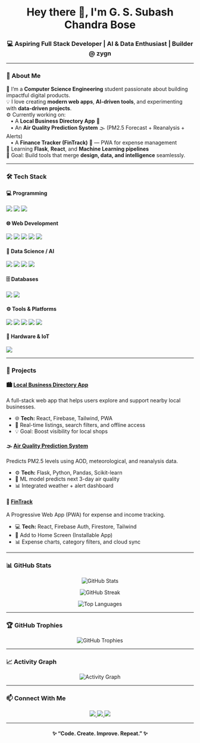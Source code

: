<h1 align="center">Hey there 👋, I'm G. S. Subash Chandra Bose</h1>
<h3 align="center">💻 Aspiring Full Stack Developer | AI & Data Enthusiast | Builder @ zygn</h3>

---

### 🚀 About Me  
🌱 I’m a **Computer Science Engineering** student passionate about building impactful digital products.  
💡 I love creating **modern web apps**, **AI-driven tools**, and experimenting with **data-driven projects**.  
⚙️ Currently working on:  
&nbsp;&nbsp;&nbsp;• A **Local Business Directory App** 📍  
&nbsp;&nbsp;&nbsp;• An **Air Quality Prediction System** 🌫️ (PM2.5 Forecast + Reanalysis + Alerts)  
&nbsp;&nbsp;&nbsp;• A **Finance Tracker (FinTrack)** 💸 — PWA for expense management  
🧠 Learning **Flask**, **React**, and **Machine Learning pipelines**  
🎯 Goal: Build tools that merge **design, data, and intelligence** seamlessly.  

---

### 🛠️ Tech Stack  

#### 💻 Programming  
<p align="left">
  <img src="https://img.shields.io/badge/Python-3776AB?style=for-the-badge&logo=python&logoColor=white"/>
  <img src="https://img.shields.io/badge/C-00599C?style=for-the-badge&logo=c&logoColor=white"/>
  <img src="https://img.shields.io/badge/Java-007396?style=for-the-badge&logo=java&logoColor=white"/>
</p>

#### 🌐 Web Development  
<p align="left">
  <img src="https://img.shields.io/badge/HTML5-E34F26?style=for-the-badge&logo=html5&logoColor=white"/>
  <img src="https://img.shields.io/badge/CSS3-1572B6?style=for-the-badge&logo=css3&logoColor=white"/>
  <img src="https://img.shields.io/badge/JavaScript-F7DF1E?style=for-the-badge&logo=javascript&logoColor=black"/>
  <img src="https://img.shields.io/badge/React-20232A?style=for-the-badge&logo=react&logoColor=61DAFB"/>
  <img src="https://img.shields.io/badge/Flask-000000?style=for-the-badge&logo=flask&logoColor=white"/>
</p>

#### 🧠 Data Science / AI  
<p align="left">
  <img src="https://img.shields.io/badge/Numpy-013243?style=for-the-badge&logo=numpy&logoColor=white"/>
  <img src="https://img.shields.io/badge/Pandas-150458?style=for-the-badge&logo=pandas&logoColor=white"/>
  <img src="https://img.shields.io/badge/Scikit--Learn-F7931E?style=for-the-badge&logo=scikit-learn&logoColor=white"/>
  <img src="https://img.shields.io/badge/Matplotlib-11557C?style=for-the-badge&logo=plotly&logoColor=white"/>
</p>

#### 🗄️ Databases  
<p align="left">
  <img src="https://img.shields.io/badge/MySQL-005C84?style=for-the-badge&logo=mysql&logoColor=white"/>
  <img src="https://img.shields.io/badge/Firestore-FFCA28?style=for-the-badge&logo=firebase&logoColor=black"/>
</p>

#### ⚙️ Tools & Platforms  
<p align="left">
  <img src="https://img.shields.io/badge/Git-F05032?style=for-the-badge&logo=git&logoColor=white"/>
  <img src="https://img.shields.io/badge/GitHub-181717?style=for-the-badge&logo=github&logoColor=white"/>
  <img src="https://img.shields.io/badge/VSCode-0078D4?style=for-the-badge&logo=visual-studio-code&logoColor=white"/>
  <img src="https://img.shields.io/badge/Obsidian-483699?style=for-the-badge&logo=obsidian&logoColor=white"/>
  <img src="https://img.shields.io/badge/Firebase-FFCA28?style=for-the-badge&logo=firebase&logoColor=black"/>
</p>

#### 🔌 Hardware & IoT  
<p align="left">
  <img src="https://img.shields.io/badge/Arduino-00979D?style=for-the-badge&logo=arduino&logoColor=white"/>
</p>

---

### 💼 Projects  

#### 🏙️ [Local Business Directory App](https://github.com/yourusername/local-business-directory)
A full-stack web app that helps users explore and support nearby local businesses.  
- 🌐 **Tech:** React, Firebase, Tailwind, PWA  
- 📍 Real-time listings, search filters, and offline access  
- 💡 Goal: Boost visibility for local shops  

#### 🌫️ [Air Quality Prediction System](https://github.com/yourusername/air-quality-predictor)
Predicts PM2.5 levels using AOD, meteorological, and reanalysis data.  
- ⚙️ **Tech:** Flask, Python, Pandas, Scikit-learn  
- 🧠 ML model predicts next 3-day air quality  
- 📊 Integrated weather + alert dashboard  

#### 💸 [FinTrack](https://github.com/yourusername/fintrack)
A Progressive Web App (PWA) for expense and income tracking.  
- 💻 **Tech:** React, Firebase Auth, Firestore, Tailwind  
- 📱 Add to Home Screen (Installable App)  
- 📊 Expense charts, category filters, and cloud sync  

---

### 📊 GitHub Stats  

<p align="center">
  <img src="https://github-readme-stats.vercel.app/api?username=SubashChandraBose-GS&show_icons=true&theme=tokyonight&count_private=true" alt="GitHub Stats" />
</p>

<p align="center">
  <img src="https://github-readme-streak-stats.herokuapp.com/?user=SubashChandraBose-GS&theme=tokyonight" alt="GitHub Streak" />
</p>

<p align="center">
  <img src="https://github-readme-stats.vercel.app/api/top-langs/?username=SubashChandraBose-GS&layout=compact&theme=tokyonight" alt="Top Languages" />
</p>

---

### 🏆 GitHub Trophies  
<p align="center">
  <img src="https://github-profile-trophy.vercel.app/?username=SubashChandraBose-GS&theme=tokyonight&no-frame=true&margin-w=15" alt="GitHub Trophies" />
</p>

---

### 📈 Activity Graph  
<p align="center">
  <img src="https://github-readme-activity-graph.vercel.app/graph?username=SubashChandraBose-GS&theme=react-dark" alt="Activity Graph" />
</p>

---

### 📫 Connect With Me  
<p align="center">
  <a href="mailto:gssubashchandrabose@gmail.com">
    <img src="https://img.shields.io/badge/Gmail-D14836?style=for-the-badge&logo=gmail&logoColor=white"/>
  </a>
  <a href="https://www.linkedin.com/in/g-s-subash-chandra-bose/">
    <img src="https://img.shields.io/badge/LinkedIn-0A66C2?style=for-the-badge&logo=linkedin&logoColor=white"/>
  </a>
  <a href="https://zygn.in/">
    <img src="https://img.shields.io/badge/Website-000000?style=for-the-badge&logo=About.me&logoColor=white"/>
  </a>
</p>

---

<h4 align="center">✨ “Code. Create. Improve. Repeat.” ✨</h4>
